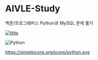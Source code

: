 # AIVLE-Study

백준/프로그래머스 Python과 MySQL 문제 풀기

[![Hits](https://hits.seeyoufarm.com/api/count/incr/badge.svg?url=https%3A%2F%2Fgithub.com%2Fsooonzero&count_bg=%230042FB&title_bg=%23000000&icon=&icon_color=%23E7E7E7&title=hits&edge_flat=false)](https://hits.seeyoufarm.com)

![Python](https://img.shields.io/badge/python-#3776AB.svg?&style=for-the-badge&logo=python&logoColor=White)

https://simpleicons.org/icons/python.svg
